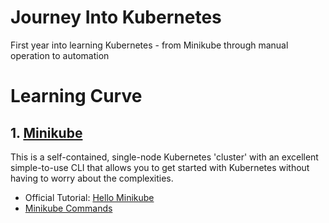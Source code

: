 # Journey Into Kubernetes
First year into learning Kubernetes - from Minikube through manual operation to automation

# Learning Curve

## 1. [Minikube](#minikube)
This is a self-contained, single-node Kubernetes 'cluster' with an excellent simple-to-use CLI
that allows you to get started with Kubernetes without having to worry about the complexities.

* Official Tutorial: [Hello Minikube](https://kubernetes.io/docs/tutorials/hello-minikube/)
* [Minikube Commands](minikube/minikube-commands.md) 
